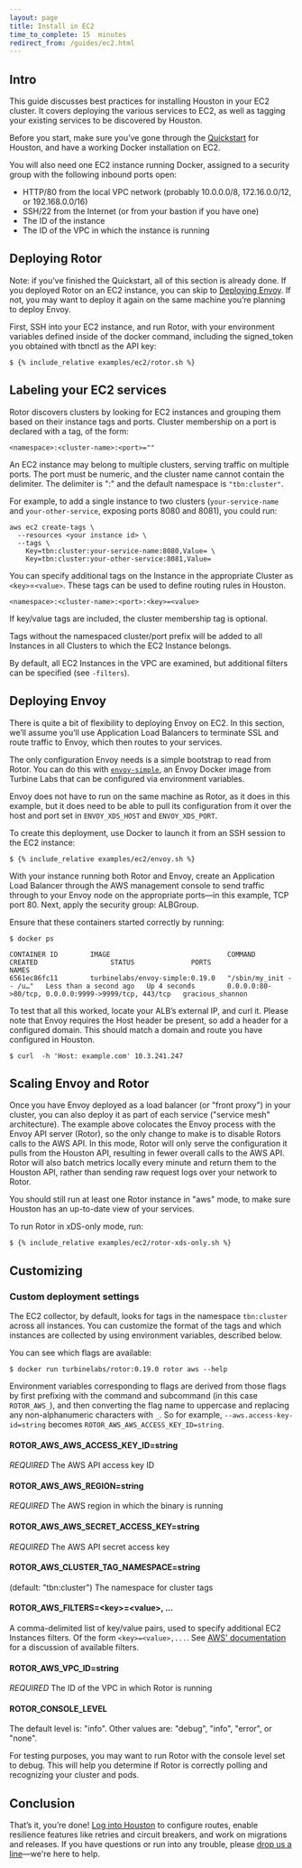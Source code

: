 ```yaml
---
layout: page
title: Install in EC2
time_to_complete: 15  minutes
redirect_from: /guides/ec2.html
---
```


[//]: # ( Copyright 2018 Turbine Labs, Inc.                                   )
[//]: # ( you may not use this file except in compliance with the License.    )
[//]: # ( You may obtain a copy of the License at                             )
[//]: # (                                                                     )
[//]: # (     http://www.apache.org/licenses/LICENSE-2.0                      )
[//]: # (                                                                     )
[//]: # ( Unless required by applicable law or agreed to in writing, software )
[//]: # ( distributed under the License is distributed on an "AS IS" BASIS,   )
[//]: # ( WITHOUT WARRANTIES OR CONDITIONS OF ANY KIND, either express or     )
[//]: # ( implied. See the License for the specific language governing        )
[//]: # ( permissions and limitations under the License.                      )

[//]: # (Integrating Houston with Your EC2 Environment)

## Intro

This guide discusses best practices for installing Houston in your EC2
cluster. It covers deploying the various services to EC2, as well as tagging
your existing services to be discovered by Houston.

Before you start, make sure you’ve gone through the
[Quickstart](../introduction/#quickstart) for Houston, and have a working Docker
installation on EC2.

You will also need one EC2 instance running Docker, assigned to a security group
with the following inbound ports open:

 - HTTP/80 from the local VPC network (probably 10.0.0.0/8, 172.16.0.0/12, or
   192.168.0.0/16)
 - SSH/22 from the Internet (or from your bastion if you have one)
 - The ID of the instance
 - The ID of the VPC in which the instance is running

## Deploying Rotor

Note: if you’ve finished the Quickstart, all of this section is already done. If
you deployed Rotor on an EC2 instance, you can skip to
[Deploying Envoy](#deploying-envoy). If not, you may want to deploy it again on
the same machine you’re planning to deploy Envoy.

First, SSH into your EC2 instance, and run Rotor, with your environment
variables defined inside of the docker command, including the signed_token you
obtained with tbnctl as the API key:

```console
$ {% include_relative examples/ec2/rotor.sh %}
```

## Labeling your EC2 services

Rotor discovers clusters by looking for EC2 instances and grouping them based on
their instance tags and ports. Cluster membership on a port is declared with a
tag, of the form:

```
<namespace>:<cluster-name>:<port>=""
```

An EC2 instance may belong to multiple clusters, serving traffic on multiple
ports. The port must be numeric, and the cluster name cannot contain the
delimiter. The delimiter is ":" and the default namespace is `"tbn:cluster"`.

For example, to add a single instance to two clusters (`your-service-name` and
`your-other-service`, exposing ports 8080 and 8081), you could run:

```console
aws ec2 create-tags \
  --resources <your instance id> \
  --tags \
    Key=tbn:cluster:your-service-name:8080,Value= \
    Key=tbn:cluster:your-other-service:8081,Value=
```

You can specify additional tags on the Instance in the appropriate Cluster as
`<key>`=`<value>`. These tags can be used to define routing rules in Houston.

```
<namespace>:<cluster-name>:<port>:<key>=<value>
```

If key/value tags are included, the cluster membership tag is optional.

Tags without the namespaced cluster/port prefix will be added to all Instances
in all Clusters to which the EC2 Instance belongs.

By default, all EC2 Instances in the VPC are examined, but additional filters
can be specified (see `-filters`).

## Deploying Envoy

There is quite a bit of flexibility to deploying Envoy on EC2. In this section,
we’ll assume you’ll use Application Load Balancers to terminate SSL and route
traffic to Envoy, which then routes to your services.

The only configuration Envoy needs is a simple bootstrap to read from Rotor. You
can do this with
[`envoy-simple`](https://hub.docker.com/r/turbinelabs/envoy-simple/), an Envoy
Docker image from Turbine Labs that can be configured via environment variables.

Envoy does not have to run on the same machine as Rotor, as it does in this
example, but it does need to be able to pull its configuration from it over the
host and port set in `ENVOY_XDS_HOST` and `ENVOY_XDS_PORT`.

To create this deployment, use Docker to launch it from an SSH session to the
EC2 instance:

```console
$ {% include_relative examples/ec2/envoy.sh %}
```

With your instance running both Rotor and Envoy, create an Application Load
Balancer through the AWS management console to send traffic through to your
Envoy node on the appropriate ports—in this example, TCP port 80. Next, apply
the security group: ALBGroup.

Ensure that these containers started correctly by running:

```console
$ docker ps
```

```shell
CONTAINER ID        IMAGE                             COMMAND                  CREATED                  STATUS              PORTS                                                 NAMES
6561ec86fc11        turbinelabs/envoy-simple:0.19.0   "/sbin/my_init -- /u…"   Less than a second ago   Up 4 seconds        0.0.0.0:80->80/tcp, 0.0.0.0:9999->9999/tcp, 443/tcp   gracious_shannon
```

To test that all this worked, locate your ALB’s external IP, and curl it. Please
note that Envoy requires the Host header be present, so add a header for a
configured domain. This should match a domain and route you have configured in
Houston.

```console
$ curl  -h 'Host: example.com' 10.3.241.247
```

## Scaling Envoy and Rotor

Once you have Envoy deployed as a load balancer (or "front proxy") in your
cluster, you can also deploy it as part of each service ("service mesh"
architecture). The example above colocates the Envoy process with the Envoy API
server (Rotor), so the only change to make is to disable Rotors calls to the AWS
API. In this mode, Rotor will only serve the configuration it pulls from the
Houston API, resulting in fewer overall calls to the AWS API. Rotor will also
batch metrics locally every minute and return them to the Houston API, rather
than sending raw request logs over your network to Rotor.

You should still run at least one Rotor instance in "aws" mode, to make sure
Houston has an up-to-date view of your services.

To run Rotor in xDS-only mode, run:

```console
$ {% include_relative examples/ec2/rotor-xds-only.sh %}
```

## Customizing

### Custom deployment settings

The EC2 collector, by default, looks for tags in the namespace `tbn:cluster`
across all instances. You can customize the format of the tags and which
instances are collected by using environment variables, described below.

You can see which flags are available:

```console
$ docker run turbinelabs/rotor:0.19.0 rotor aws --help
```

Environment variables corresponding to flags are derived from those flags by
first prefixing with the command and subcommand (in this case `ROTOR_AWS_`), and
then converting the flag name to uppercase and replacing any non-alphanumeric
characters with `_`. So for example, `--aws.access-key-id=string` becomes
`ROTOR_AWS_AWS_ACCESS_KEY_ID=string`.

#### ROTOR_AWS_AWS_ACCESS_KEY_ID=string

*REQUIRED* The AWS API access key ID

#### ROTOR_AWS_AWS_REGION=string

*REQUIRED* The AWS region in which the binary is running

#### ROTOR_AWS_AWS_SECRET_ACCESS_KEY=string

*REQUIRED* The AWS API secret access key

#### ROTOR_AWS_CLUSTER_TAG_NAMESPACE=string

(default: "tbn:cluster")
The namespace for cluster tags

#### ROTOR_AWS_FILTERS=&lt;key&gt;=&lt;value&gt;, ...

A comma-delimited list of key/value pairs, used to specify additional EC2
Instances filters. Of the form `<key>=<value>,...`. See [AWS'
documentation](http://awsdocs.s3.amazonaws.com/EC2/ec2-clt.pdf) for a discussion
of available filters.

#### ROTOR_AWS_VPC_ID=string

*REQUIRED* The ID of the VPC in which Rotor is running

#### ROTOR_CONSOLE_LEVEL

The default level is: "info". Other values are: "debug", "info", "error", or
"none".

For testing purposes, you may want to run Rotor with the console level set to
debug. This will help you determine if Rotor is correctly polling and
recognizing your cluster and pods.

## Conclusion

That’s it, you’re done! [Log into Houston](https://app.turbinelabs.io) to
configure routes, enable resilience features like retries and circuit breakers,
and work on migrations and releases. If you have questions or run into any
trouble, please [drop us a line](mailto:support@turbinelabs.io)—we're here to
help.
